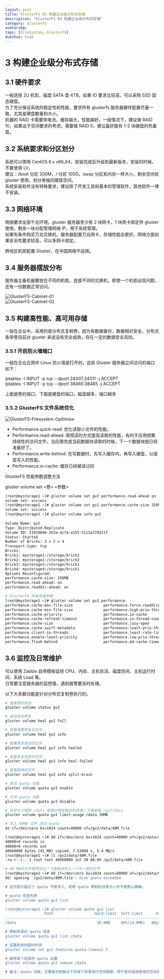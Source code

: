 ```yaml
---
layout: post
title: GlusterFS 03 构建企业级分布式存储
description: "GlusterFS 03 构建企业级分布式存储"
category: GlusterFS
avatarimg:
tags: [FileSystem, GlusterFS]
duoshuo: true
---
```



# 3 构建企业级分布式存储

## 3.1 硬件要求

一般选择 2U 机型，磁盘 SATA 盘 4TB，如果 IO 要求比较高，可以采购 SSD 固态硬盘。  
为了充分保证系统的稳定性和性能，要求所有 glusterfs 服务器硬件配置尽量一致，尤其是硬盘数量和大小。  
机器的 RAID 卡需要带电池，缓存越大，性能越好。一般情况下，建议做 RAID 10，如果出于空间要求的考虑，需要做 RAID 5，建议最好能有 1-2 块硬盘的热备盘。

## 3.2 系统要求和分区划分

系统可以使用 CentOS 6.x x86_64，安装完成后升级到最新版本，安装的时候，不要使用 LV，  
建议：/boot 分区 200M，/ 分区 100G，swap 分区和内存一样大小，剩余空间给 gluster 使用，划分单独的硬盘空间。  
系统安装软件没有特殊要求，建议除了开发工具和基本的管理软件，其他软件一律不安装。

## 3.3 网络环境

网络要求全部千兆环境，gluster 服务器至少有 2 块网卡，1 块网卡绑定供 gluster 使用，剩余一块分配管理网络 IP，用于系统管理。  
如果有条件购买万兆交换机，服务器配置万兆网卡，存储性能会更好。网络方面如果安全性要求较高，可以多网卡绑定。

>
跨地区机房配置 Gluster，在中国网络不适用。

## 3.4 服务器摆放分布

服务器主备机器要放在不同的机柜，连接不同的交换机，即使一个机柜出现问题，还有一份数据正常访问。

![GlusterFS-Cabinet-01](http://jaminzhang.github.io/images/GlusterFS/GlusterFS-Cabinet-01.png)  
![GlusterFS-Cabinet-02](http://jaminzhang.github.io/images/GlusterFS/GlusterFS-Cabinet-02.png)  

## 3.5 构建高性能、高可用存储

一般在企业中，采用的是分布式复制卷，因为有数据备份，数据相对安全，分布式条带卷目前对 gluster 来说没有完全成熟，存在一定的数据安全风险。  

### 3.5.1 开启防火墙端口

一般在企业应用中 Linux 防火墙是打开的，这些 Gluster 服务器之间访问的端口如下：

>
iptables -I INPUT -p tcp --dport 24007:24011 -j ACCEPT  
iptables -I INPUT -p tcp --dport 38465:38485 -j ACCEPT  

上面是卷的端口，下面是硬盘的端口，磁盘越多，端口越多

### 3.5.2 GlusterFS 文件系统优化

![GlusterFS-Filesystem-Opitimise](http://jaminzhang.github.io/images/GlusterFS/GlusterFS-Filesystem-Opitimise.png)  

* Performance.quick-read: 优化读取小文件的性能。
* Performance.read-ahead: 用预读的方式提高读取的性能，有利于应用频繁持续性的访问文件，当应用完成当前数据块读取的时候，下一个数据块就已经准备好了。
* Performance.write-behind: 在写数据时，先写入缓存内，再写入硬盘，以提高写入的性能。
* Performance.io-cache: 缓存已经被读过的

GlusterFS 性能参数调整方法

>
gluster volume set <卷> <参数>


```bash
[root@mystorage1 ~]# gluster volume set gv2 performance.read-ahead on
volume set: success
[root@mystorage1 ~]# gluster volume set gv2 performance.cache-size 256MB
volume set: success
[root@mystorage1 ~]# gluster volume info gv2
 
Volume Name: gv2
Type: Distributed-Replicate
Volume ID: 11928696-263a-4c7a-a155-5115af29221f
Status: Started
Number of Bricks: 2 x 2 = 4
Transport-type: tcp
Bricks:
Brick1: mystorage1:/storage/brick2
Brick2: mystorage2:/storage/brick2
Brick3: mystorage3:/storage/brick1
Brick4: mystorage4:/storage/brick1
Options Reconfigured:
performance.cache-size: 256MB
performance.read-ahead: on
performance.readdir-ahead: on

# GlusterFS 所有性能参数
[root@mystorage1 ~]# gluster volume set gv2 performance.
performance.cache-max-file-size              performance.force-readdirp                   performance.nfs.flush-behind                 performance.read-ahead
performance.cache-min-file-size              performance.high-prio-threads                performance.nfs.strict-o-direct              performance.read-ahead-page-count
performance.cache-priority                   performance.io-cache                         performance.nfs.strict-write-ordering        performance.readdir-ahead
performance.cache-refresh-timeout            performance.io-thread-count                  performance.nfs.write-behind                 performance.resync-failed-syncs-after-fsync
performance.cache-size                       performance.lazy-open                        performance.nfs.write-behind-window-size     performance.stat-prefetch
performance.cache-swift-metadata             performance.least-prio-threads               performance.normal-prio-threads              performance.strict-o-direct
performance.client-io-threads                performance.least-rate-limit                 performance.open-behind                      performance.strict-write-ordering
performance.enable-least-priority            performance.low-prio-threads                 performance.quick-read                       performance.write-behind
performance.flush-behind                     performance.md-cache-timeout                 performance.read-after-open                  performance.write-behind-window-size

``` 

## 3.6 监控及日常维护

可以使用 Zabbix 自带模板监控 CPU、内存、主机存活、磁盘空间、主机运行时间、系统 Load 等。  
日常要注意服务器的监控值，遇到报警要及时处理。  

以下大多数功能是针对分布式复制卷执行的。

```bash
# 查看卷的状态
gluster volume status gv2 

# 启动完全修复
gluster volume heal gv2 full

# 查看需要修复的文件
gluster volume heal gv2 info

# 查看修复成功的文件
gluster volume heal gv2 info healed

# 查看修复失败的文件
gluster volume heal gv2 info heal-failed

# 查看脑残的文件
gluster volume heal gv2 info split-brain

# 激活 quota 功能
gluster volume quota gv2 enable

# 关闭 quota 功能
gluster volume quota gv2 disable

# 目录大小限制 /data 是相对卷挂载点的目录，下面是指 /gv2/data
gluster volume quota gv2 limit-usage /data 30MB

# 写入 40MB 文件 测试 quota
dd if=/dev/zero bs=1024 count=40000 of=/gv2/data/40M.file

[root@mystorage1 ~]# dd if=/dev/zero bs=1024 count=40000 of=/gv2/data/40M.file
40000+0 records in
40000+0 records out
40960000 bytes (41 MB) copied, 7.53898 s, 5.4 MB/s
[root@mystorage1 ~]# ll /gv2/data/40M.file 
-rw-r--r-- 1 root root 40960000 Jul 30 08:09 /gv2/data/40M.file

# 40 MB的文件竟然可以？下面继续写入一个大一些的文件
[root@mystorage1 ~]# dd if=/dev/zero bs=1024 count=80000 of=/gv2/data/80M.file
dd: opening `/gv2/data/80M.file': Disk quota exceeded

# 这次提示超过了 quota 不能写入，说明 quota 限制的目录大小并不是那么精确。

# quota 信息列表
gluster volume quota gv2 list

[root@mystorage1 ~]# gluster volume quota gv2 list
                  Path                   Hard-limit  Soft-limit      Used  Available  Soft-limit exceeded? Hard-limit exceeded?
-------------------------------------------------------------------------------------------------------------------------------
/data                                     30.0MB     80%(24.0MB)   0Bytes  30.0MB              No                   No

# 限制目录的 quota 信息
gluster volume quota gv2 list /data

# 设置信息的超时时间
gluster volume set gv2 features.quota-timeout 5 

# 删除某个目录的 quota 设置
gluster volume quota gv2 remove /data

# 备注：quota 功能，主要是对挂载点下的某个目录进行空间限额，而不是对组成卷组的空间进行限制。
```    
